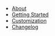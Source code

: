 -   [About](README)
-   [Getting Started](GettingStarted)
-   [Customization](Customization)
-   [Changelog](Changelog)

